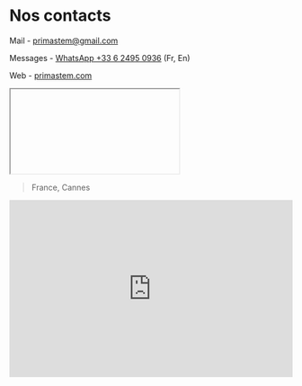 # Nos contacts

Mail - [primastem@gmail.com](mailto:primastem@gmail.com)

Messages - [WhatsApp +33 6 2495 0936](https://api.whatsapp.com/send?phone=33624950936) (Fr, En)

Web - [primastem.com](https://primastem.com) 

<iframe><div class="ml-embedded" data-form="jdJlRe"></div></iframe>

> France, Cannes

<iframe src="https://www.google.com/maps/embed?pb=!1m18!1m12!1m3!1d92551.38938437164!2d6.9270504926141205!3d43.53922815494842!2m3!1f0!2f0!3f0!3m2!1i1024!2i768!4f13.1!3m3!1m2!1s0x12ce8180530cffff%3A0x40819a5fd979e20!2sCannes!5e0!3m2!1sen!2sfr!4v1720692560775!5m2!1sen!2sfr" width=100% height="315" style="border:0;" allowfullscreen="" loading="lazy" referrerpolicy="no-referrer-when-downgrade"></iframe>

